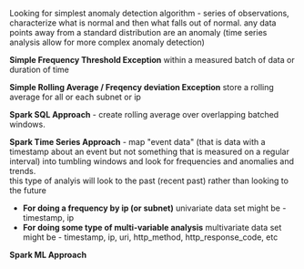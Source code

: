 
Looking for simplest anomaly detection algorithm - series of observations, characterize what is normal and then what falls out of normal. any data points away from a standard distribution are an anomaly (time series analysis allow for more complex anomaly detection)

**Simple Frequency Threshold Exception** within a measured batch of data or duration of time

**Simple Rolling Average / Freqency deviation Exception** store a rolling average for all or each subnet or ip 

**Spark SQL Approach** - create rolling average over overlapping batched windows.  

**Spark Time Series Approach** - map "event data" (that is data with a timestamp about an event but not something that is measured on a regular interval) into tumbling windows and look for frequencies and anomalies and trends.  
this type of analyis will look to the past (recent past) rather than looking to the future  

- **For doing a frequency by ip (or subnet)**
univariate data set might be - timestamp, ip  
- **For doing some type of multi-variable analysis**
multivariate data set might be - timestamp, ip, uri, http_method, http_response_code, etc


**Spark ML Approach**
